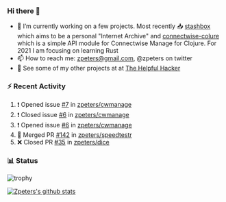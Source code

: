 ### Hi there 👋


- 🔭 I’m currently working on a few projects.  Most recently :inbox_tray: [stashbox](https://github.com/zpeters/stashbox) which aims to be a personal "Internet Archive" and [connectwise-colure](https://github.com/zpeters/connectwise-clojure) which is a simple API module for Connectwise Manage for Clojure.  For 2021 I am focusing on learning Rust
- 📫 How to reach me: zpeters@gmail.com, @zpeters on twitter
- 👋 See some of my other projects at at [The Helpful Hacker](https://thehelpfulhacker.net)

### :zap: Recent Activity

<!--START_SECTION:activity-->
1. ❗️ Opened issue [#7](https://github.com/zpeters/cwmanage/issues/7) in [zpeters/cwmanage](https://github.com/zpeters/cwmanage)
2. ❗️ Closed issue [#6](https://github.com/zpeters/cwmanage/issues/6) in [zpeters/cwmanage](https://github.com/zpeters/cwmanage)
3. ❗️ Opened issue [#6](https://github.com/zpeters/cwmanage/issues/6) in [zpeters/cwmanage](https://github.com/zpeters/cwmanage)
4. 🎉 Merged PR [#142](https://github.com/zpeters/speedtestr/pull/142) in [zpeters/speedtestr](https://github.com/zpeters/speedtestr)
5. ❌ Closed PR [#35](https://github.com/zpeters/dice/pull/35) in [zpeters/dice](https://github.com/zpeters/dice)
<!--END_SECTION:activity-->

### :bar_chart: Status

![trophy](https://github-profile-trophy.vercel.app/?username=zpeters)

[![Zpeters's github stats](https://github-readme-stats.vercel.app/api?username=zpeters)](https://github.com/zpeters/github-readme-stats&show_icons=true)
